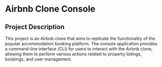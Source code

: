 # Airbnb Clone Console
## Project Description

This project is an Airbnb clone that aims to replicate the functionality of the popular accommodation booking platform. The console application provides a command-line interface (CLI) for users to interact with the Airbnb clone, allowing them to perform various actions related to property listings, bookings, and user management.
